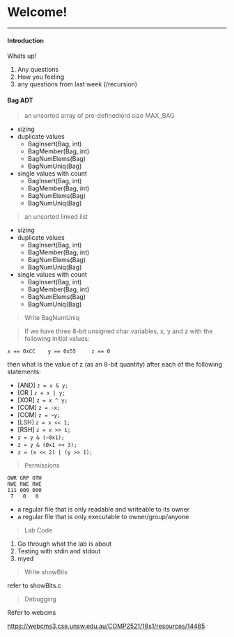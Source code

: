 # Welcome!
---


#### Introduction

Whats up!

1. Any questions
2. How you feeling
3. any questions from last week (/recursion)


#### Bag ADT

> an unsorted array of pre-definedlord size MAX_BAG

- sizing
- duplicate values
	- BagInsert(Bag, int)
	- BagMember(Bag, int)
	- BagNumElems(Bag)
	- BagNumUniq(Bag)
- single values with count
	- BagInsert(Bag, int)
	- BagMember(Bag, int)
	- BagNumElems(Bag)
	- BagNumUniq(Bag)

> an unsorted linked list

- sizing
- duplicate values
	- BagInsert(Bag, int)
	- BagMember(Bag, int)
	- BagNumElems(Bag)
	- BagNumUniq(Bag)
- single values with count
	- BagInsert(Bag, int)
	- BagMember(Bag, int)
	- BagNumElems(Bag)
	- BagNumUniq(Bag)

> Write BagNumUniq



> If we have three 8-bit unsigned char variables, x, y and z with the following initial values:

```
x == 0xCC    y == 0x55     z == 0
```

then what is the value of z (as an 8-bit quantity) after each of the following statements:

* [AND] `z = x & y;`
* [OR ] `z = x | y;`
* [XOR] `z = x ^ y;`
* [COM] `z = ~x;`
* [COM] `z = ~y;`
* [LSH] `z = x << 1;`
* [RSH] `z = x >> 1;`
* `z = y & (~0x1);`
* `z = y & (0x1 << 3);`
* `z = (x << 2) | (y >> 1);`

> Permissions

```
OWR GRP OTH
RWE RWE RWE
111 000 000
 7   0   0
```

- a regular file that is only readable and writeable to its owner
- a regular file that is only executable to owner/group/anyone

> Lab Code

1. Go through what the lab is about
2. Testing with stdin and stdout
3. myed

> Write showBits

refer to showBits.c

> Debugging

Refer to webcms

https://webcms3.cse.unsw.edu.au/COMP2521/18s1/resources/14485
